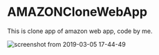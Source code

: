 # AMAZONCloneWebApp
This is clone app of amazon web app, code by me.

![screenshot from 2019-03-05 17-44-49](https://user-images.githubusercontent.com/31858286/53805027-15224d00-3f6f-11e9-91e9-6e5ff036757d.png)
